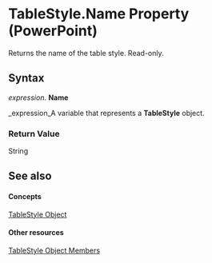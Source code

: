 
# TableStyle.Name Property (PowerPoint)

Returns the name of the table style. Read-only.


## Syntax

 _expression_. **Name**

 _expression_A variable that represents a  **TableStyle** object.


### Return Value

String


## See also


#### Concepts


 [TableStyle Object](2191b68d-2dae-3453-6904-3689f34eeaf9.md)
#### Other resources


 [TableStyle Object Members](6594ee65-d46b-8184-3b89-a9203cc4166c.md)
